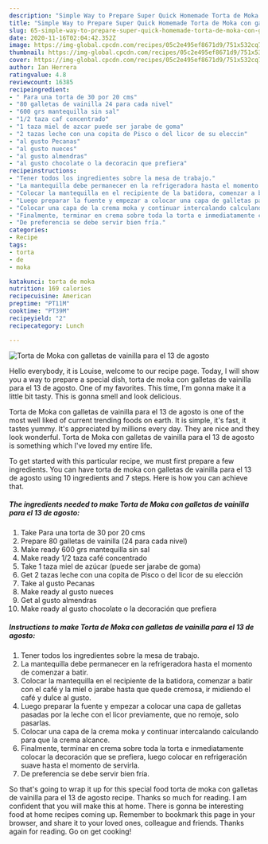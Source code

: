 ```yaml
---
description: "Simple Way to Prepare Super Quick Homemade Torta de Moka con galletas de vainilla para el 13 de agosto"
title: "Simple Way to Prepare Super Quick Homemade Torta de Moka con galletas de vainilla para el 13 de agosto"
slug: 65-simple-way-to-prepare-super-quick-homemade-torta-de-moka-con-galletas-de-vainilla-para-el-13-de-agosto
date: 2020-11-16T02:04:42.352Z
image: https://img-global.cpcdn.com/recipes/05c2e495ef8671d9/751x532cq70/torta-de-moka-con-galletas-de-vainilla-para-el-13-de-agosto-foto-principal.jpg
thumbnail: https://img-global.cpcdn.com/recipes/05c2e495ef8671d9/751x532cq70/torta-de-moka-con-galletas-de-vainilla-para-el-13-de-agosto-foto-principal.jpg
cover: https://img-global.cpcdn.com/recipes/05c2e495ef8671d9/751x532cq70/torta-de-moka-con-galletas-de-vainilla-para-el-13-de-agosto-foto-principal.jpg
author: Ian Herrera
ratingvalue: 4.8
reviewcount: 16385
recipeingredient:
- " Para una torta de 30 por 20 cms"
- "80 galletas de vainilla 24 para cada nivel"
- "600 grs mantequilla sin sal"
- "1/2 taza caf concentrado"
- "1 taza miel de azcar puede ser jarabe de goma"
- "2 tazas leche con una copita de Pisco o del licor de su eleccin"
- "al gusto Pecanas"
- "al gusto nueces"
- "al gusto almendras"
- "al gusto chocolate o la decoracin que prefiera"
recipeinstructions:
- "Tener todos los ingredientes sobre la mesa de trabajo."
- "La mantequilla debe permanecer en la refrigeradora hasta el momento de comenzar a batir."
- "Colocar la mantequilla en el recipiente de la batidora, comenzar a batir con el café y la miel o jarabe hasta que quede cremosa, ir midiendo el café y dulce al gusto."
- "Luego preparar la fuente y empezar a colocar una capa de galletas pasadas por la leche con el licor previamente, que no remoje, solo pasarlas."
- "Colocar una capa de la crema moka y continuar intercalando calculando para que la crema alcance."
- "Finalmente, terminar en crema sobre toda la torta e inmediatamente colocar la decoración que se prefiera, luego colocar en refrigeración suave hasta el momento de servirla."
- "De preferencia se debe servir bien fría."
categories:
- Recipe
tags:
- torta
- de
- moka

katakunci: torta de moka 
nutrition: 169 calories
recipecuisine: American
preptime: "PT11M"
cooktime: "PT39M"
recipeyield: "2"
recipecategory: Lunch

---
```



![Torta de Moka con galletas de vainilla para el 13 de agosto](https://img-global.cpcdn.com/recipes/05c2e495ef8671d9/751x532cq70/torta-de-moka-con-galletas-de-vainilla-para-el-13-de-agosto-foto-principal.jpg)

Hello everybody, it is Louise, welcome to our recipe page. Today, I will show you a way to prepare a special dish, torta de moka con galletas de vainilla para el 13 de agosto. One of my favorites. This time, I'm gonna make it a little bit tasty. This is gonna smell and look delicious.

Torta de Moka con galletas de vainilla para el 13 de agosto is one of the most well liked of current trending foods on earth. It is simple, it's fast, it tastes yummy. It's appreciated by millions every day. They are nice and they look wonderful. Torta de Moka con galletas de vainilla para el 13 de agosto is something which I've loved my entire life.




To get started with this particular recipe, we must first prepare a few ingredients. You can have torta de moka con galletas de vainilla para el 13 de agosto using 10 ingredients and 7 steps. Here is how you can achieve that.

<!--inarticleads1-->

##### The ingredients needed to make Torta de Moka con galletas de vainilla para el 13 de agosto:

1. Take  Para una torta de 30 por 20 cms
1. Prepare 80 galletas de vainilla (24 para cada nivel)
1. Make ready 600 grs mantequilla sin sal
1. Make ready 1/2 taza café concentrado
1. Take 1 taza miel de azúcar (puede ser jarabe de goma)
1. Get 2 tazas leche con una copita de Pisco o del licor de su elección
1. Take al gusto Pecanas
1. Make ready al gusto nueces
1. Get al gusto almendras
1. Make ready al gusto chocolate o la decoración que prefiera




<!--inarticleads2-->

##### Instructions to make Torta de Moka con galletas de vainilla para el 13 de agosto:

1. Tener todos los ingredientes sobre la mesa de trabajo.
1. La mantequilla debe permanecer en la refrigeradora hasta el momento de comenzar a batir.
1. Colocar la mantequilla en el recipiente de la batidora, comenzar a batir con el café y la miel o jarabe hasta que quede cremosa, ir midiendo el café y dulce al gusto.
1. Luego preparar la fuente y empezar a colocar una capa de galletas pasadas por la leche con el licor previamente, que no remoje, solo pasarlas.
1. Colocar una capa de la crema moka y continuar intercalando calculando para que la crema alcance.
1. Finalmente, terminar en crema sobre toda la torta e inmediatamente colocar la decoración que se prefiera, luego colocar en refrigeración suave hasta el momento de servirla.
1. De preferencia se debe servir bien fría.




So that's going to wrap it up for this special food torta de moka con galletas de vainilla para el 13 de agosto recipe. Thanks so much for reading. I am confident that you will make this at home. There is gonna be interesting food at home recipes coming up. Remember to bookmark this page in your browser, and share it to your loved ones, colleague and friends. Thanks again for reading. Go on get cooking!
